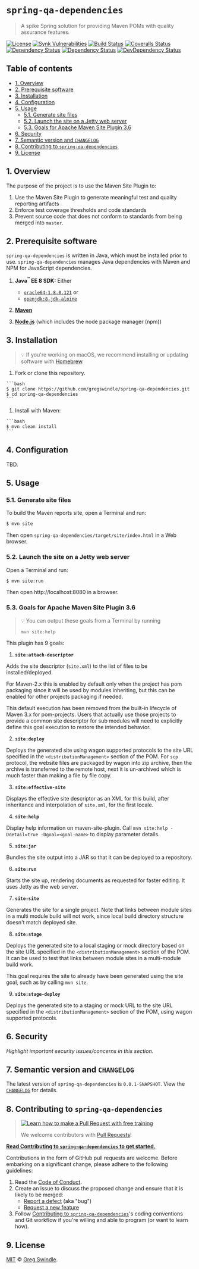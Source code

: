# `spring-qa-dependencies`
> A spike Spring solution for providing Maven POMs with quality assurance features.

[![License][license-badge-image]][license-url]
[![Synk Vulnerabilities][snyk-vulnerabilities-badge-image]][snyk-vulnerabilities-url]
[![Build Status][travis-image]][travis-url]
[![Coveralls Status][coveralls-image]][coveralls-url]
[![Dependency Status][versioneye-badge-image]][versioneye-url]
[![Dependency Status][depstat-image]][depstat-url]
[![DevDependency Status][depstat-dev-image]][depstat-dev-url]

## Table of contents
<!-- ⛔️ AUTO-GENERATED-CONTENT:START (TOC:excludeText=Table of contents) -->
- [1. Overview](#1-overview)
- [2. Prerequisite software](#2-prerequisite-software)
- [3. Installation](#3-installation)
- [4. Configuration](#4-configuration)
- [5. Usage](#5-usage)
  * [5.1. Generate site files](#51-generate-site-files)
  * [5.2. Launch the site on a Jetty web server](#52-launch-the-site-on-a-jetty-web-server)
  * [5.3. Goals for Apache Maven Site Plugin 3.6](#53-goals-for-apache-maven-site-plugin-36)
- [6. Security](#6-security)
- [7. Semantic version and `CHANGELOG`](#7-semantic-version-and-changelog)
- [8. Contributing to `spring-qa-dependencies`](#8-contributing-to-spring-qa-dependencies)
- [9. License](#9-license)
<!-- ⛔️ AUTO-GENERATED-CONTENT:END -->


## 1. Overview

The purpose of the project is to use the Maven Site Plugin to:

  1. Use the Maven Site Plugin to generate meaningful test and quality reporting artifacts
  2. Enforce test coverage thresholds and code standards
  3. Prevent source code that does not conform to standards from being merged into `master`.

## 2. Prerequisite software

`spring-qa-dependencies` is written in Java, which must be installed prior to use. `spring-qa-dependencies` manages Java dependencies with Maven and NPM for JavaScript dependencies.

 1. **Java<sup>:tm:</sup> EE 8 SDK:** Either
    * [`oracle64-1.8.0.121`](http://www.oracle.com/technetwork/java/javaee/downloads/index.html) or
    * [`openjdk:8-jdk-alpine`](https://github.com/docker-library/openjdk/blob/b4f29ba829765552239bd18f272fcdaf09eca259/8-jdk/alpine/Dockerfile)

 1. [**Maven**](http://maven.apache.org/)
 1. [**Node.js**](https://nodejs.org/en/) (which includes the node package manager (npm))


## 3. Installation
> :bulb: If you're working on macOS, we recommend installing or updating software with [Homebrew](https://brew.sh/).

  1. Fork or clone this repository.

    ```bash
    $ git clone https://github.com/gregswindle/spring-qa-dependencies.git
    $ cd spring-qa-dependencies
    ```

  1. Install with Maven:

    ```bash
    $ mvn clean install
    ```

## 4. Configuration

TBD.


## 5. Usage

### 5.1. Generate site files

To build the Maven reports site, open a Terminal and run:

```bash
$ mvn site
```

Then open `spring-qa-dependencies/target/site/index.html` in a Web browser.


### 5.2. Launch the site on a Jetty web server

Open a Terminal and run:

```bash
$ mvn site:run
```

Then open http://localhost:8080 in a browser.

### 5.3. Goals for Apache Maven Site Plugin 3.6
> :bulb: You can output these goals from a Terminal by running
>
> `mvn site:help`

This plugin has 9 goals:

1. **`site:attach-descriptor`**

  Adds the site descriptor (`site.xml`) to the list of files to be
  installed/deployed.

  For Maven-2.x this is enabled by default only when the project has pom
  packaging since it will be used by modules inheriting, but this can be enabled
  for other projects packaging if needed.

  This default execution has been removed from the built-in lifecycle of Maven
  3.x for pom-projects. Users that actually use those projects to provide a
  common site descriptor for sub modules will need to explicitly define this
  goal execution to restore the intended behavior.

2. **`site:deploy`**

  Deploys the generated site using wagon supported protocols to the site URL
  specified in the `<distributionManagement>` section of the POM.
  For `scp` protocol, the website files are packaged by wagon into zip archive,
  then the archive is transferred to the remote host, next it is un-archived
  which is much faster than making a file by file copy.

3. **`site:effective-site`**

  Displays the effective site descriptor as an XML for this build, after
  inheritance and interpolation of `site.xml`, for the first locale.

4. **`site:help`**

  Display help information on maven-site-plugin.
  Call `mvn site:help -Ddetail=true -Dgoal=<goal-name>` to display parameter
  details.

5. **`site:jar`**

  Bundles the site output into a JAR so that it can be deployed to a repository.

6. **`site:run`**

  Starts the site up, rendering documents as requested for faster editing. It
  uses Jetty as the web server.

7. **`site:site`**

  Generates the site for a single project.
  Note that links between module sites in a multi module build will not work,
  since local build directory structure doesn't match deployed site.

8. **`site:stage`**

  Deploys the generated site to a local staging or mock directory based on the
  site URL specified in the `<distributionManagement>` section of the POM.
  It can be used to test that links between module sites in a multi-module build
  work.

  This goal requires the site to already have been generated using the site
  goal, such as by calling `mvn site`.

9. **`site:stage-deploy`**

  Deploys the generated site to a staging or mock URL to the site URL specified
  in the `<distributionManagement>` section of the POM, using wagon supported
  protocols.

## 6. Security

_Highlight important security issues/concerns in this section._

## 7. Semantic version and `CHANGELOG`

The latest version of `spring-qa-dependencies` is `0.0.1-SNAPSHOT`. View the [`CHANGELOG`][changelog-url] for details.

## 8. Contributing to `spring-qa-dependencies`
> [![Learn how to make a Pull Request with free training][prs-welcome-badge-image]][prs-welcome-url]
>
> We welcome contributors with [Pull Requests][prs-welcome-url]!

**[Read Contributing to `spring-qa-dependencies` to get started.][contributing-url]**

Contributions in the form of GitHub pull requests are welcome. Before embarking on a significant change, please adhere to the following guidelines:

  1. Read the [Code of Conduct][code-of-conduct-url].
  1. Create an issue to discuss the proposed change and ensure that it is likely to be merged:
      * [Report a defect][issues-new-defect-url] (aka "bug")
      * [Request a new feature][issues-new-feat-url]
  1. Follow [Contributing to `spring-qa-dependencies`][contributing-url]'s coding conventions and Git workflow if you're willing and able to program (or want to learn how).

## 9. License

[MIT][license-url] © [Greg Swindle][author-url].


<!-- ⛔️ 📝 NOTE: PLEASE ALPHABETIZE LINK REFERENCES. 📝 ⛔️ -->

[author-url]: https://github.com/gregswindle
[changelog-url]: ./CHANGELOG.md
[code-of-conduct-url]: ./CODE_OF_CONDUCT.md
[contributing-url]: ./CONTRIBUTING.md
[coveralls-image]: https://img.shields.io/coveralls/gregswindle/spring-qa-dependencies/master.svg?style=flat-square
[coveralls-url]: https://coveralls.io/r/gregswindle/spring-qa-dependencies
[depstat-dev-image]: https://david-dm.org/gregswindle/spring-qa-dependencies/dev-status.svg?style=flat-square
[depstat-dev-url]: https://david-dm.org/gregswindle/spring-qa-dependencies#info=devDependencies
[depstat-image]: https://david-dm.org/gregswindle/spring-qa-dependencies.svg?style=flat-square
[depstat-url]: https://david-dm.org/gregswindle/spring-qa-dependencies
[issues-new-defect-url]: /gregswindle/spring-qa-dependencies.git/issues/new?title=fix%28affected-scope%29%3A+subject-line-with-very-few-words&labels=Priority%3A+Medium%2CStatus%3A+Review+Needed%2CType%3A+Defect&body=%2A%2A%F0%9F%92%A1+TIP%3A%2A%2A+Select+the+%E2%86%96%EF%B8%8E%E2%8E%BE+Preview+%E2%8F%8B+Tab+above+help+read+these+instructions.%0D%0A%0D%0A%23%23+1.+Issue+type%0D%0A%3E%E2%8C%A6+Type+the+letter+%22x%22+in+the+%22checkbox%22+the+best+describe+this+issue.%0D%0A%0D%0A-+%5Bx%5D+__Feature%3A__+I%27m+requesting+a+product+enhancement.%0D%0A%0D%0A%23%23+2.+User+story+summary%0D%0A%3E%E2%8C%A6+Describe+what+you+want+to+accomplish%2C+in+what+role%2Fcapacity%2C+and+why+it%27s+important+to+you.%0D%0A%0D%0A%3E+__EXAMPLE%3A__%0D%0A%3E+As+a+Applicant%2C%0D%0A%3E+I+want+to+submit+my+resume%0D%0A%3E+In+order+to+be+considered+for+a+job+opening.%0D%0A%0D%0AAs+a+%7Brole%7D%2C%0D%0AI+must%2Fneed%2Fwant%2Fshould+%7Bdo+something%7D%0D%0AIn+order+to+%7Bachieve+value%7D.%0D%0A%0D%0A%23%23+3.+Acceptance+criteria%0D%0A%3E%E2%8C%A6+Replace+the+examples+below+with+your+own+imperative%2C+%22true%2Ffalse%22+statements+for+the+__behavior+you+expect__+to+see%2C+or+the+behavior+that+__would__+be+true+if+there+were+no+errors+%28for+defects%29.%0D%0A%0D%0A-+%5B+%5D+1.+Job+Applicants+receive+a+confirmation+email+after+they+submit+their+resumes.%0D%0A-+%5B+%5D+2.+An+Applicant%27s+resume+information+isn%27t+lost+when+errors+occur.%0D%0A-+%5B+%5D+3.+%7Bcriterion-three%7D%0D%0A-+%5B+%5D+4.+%7Bcriterion-four%7D%0D%0A%0D%0A%3C%21--+%E2%9B%94%EF%B8%8F++Do+not+remove+anything+below+this+comment.+%E2%9B%94%EF%B8%8F++--%3E%0D%0A%5Bicon-info-image%5D%3A+..%2Fdocs%2Fimg%2Ficons8%2Ficon-info-50.png%0D%0A
[issues-new-feat-url]: /gregswindle/spring-qa-dependencies.git/issues/new?title=feat%28affected-scope%29%3A+subject-line-with-very-few-words&labels=Priority%3A+Medium%2CStatus%3A+Review+Needed%2CType%3A+Feature&body=%2A%2A%F0%9F%92%A1+TIP%3A%2A%2A+Select+the+%E2%86%96%EF%B8%8E%E2%8E%BE+Preview+%E2%8F%8B+Tab+above+help+read+these+instructions.%0D%0A%0D%0A%23%23+1.+Issue+type%0D%0A%3E%E2%8C%A6+Type+the+letter+%22x%22+in+the+%22checkbox%22+the+best+describe+this+issue.%0D%0A%0D%0A-+%5Bx%5D+__Feature%3A__+I%27m+requesting+a+product+enhancement.%0D%0A%0D%0A%23%23+2.+User+story+summary%0D%0A%3E%E2%8C%A6+Describe+what+you+want+to+accomplish%2C+in+what+role%2Fcapacity%2C+and+why+it%27s+important+to+you.%0D%0A%0D%0A%3E+__EXAMPLE%3A__%0D%0A%3E+As+a+Applicant%2C%0D%0A%3E+I+want+to+submit+my+resume%0D%0A%3E+In+order+to+be+considered+for+a+job+opening.%0D%0A%0D%0AAs+a+%7Brole%7D%2C%0D%0AI+must%2Fneed%2Fwant%2Fshould+%7Bdo+something%7D%0D%0AIn+order+to+%7Bachieve+value%7D.%0D%0A%0D%0A%23%23+3.+Acceptance+criteria%0D%0A%3E%E2%8C%A6+Replace+the+examples+below+with+your+own+imperative%2C+%22true%2Ffalse%22+statements+for+the+__behavior+you+expect__+to+see%2C+or+the+behavior+that+__would__+be+true+if+there+were+no+errors+%28for+defects%29.%0D%0A%0D%0A-+%5B+%5D+1.+Job+Applicants+receive+a+confirmation+email+after+they+submit+their+resumes.%0D%0A-+%5B+%5D+2.+An+Applicant%27s+resume+information+isn%27t+lost+when+errors+occur.%0D%0A-+%5B+%5D+3.+%7Bcriterion-three%7D%0D%0A-+%5B+%5D+4.+%7Bcriterion-four%7D%0D%0A%0D%0A%3C%21--+%E2%9B%94%EF%B8%8F++Do+not+remove+anything+below+this+comment.+%E2%9B%94%EF%B8%8F++--%3E%0D%0A%5Bicon-info-image%5D%3A+..%2Fdocs%2Fimg%2Ficons8%2Ficon-info-50.png%0D%0A
[license-badge-image]: https://img.shields.io/badge/License-MIT-blue.svg?style=flat-square
[license-choose-url]: https://choosealicense.com/
[license-no-license-url]: https://choosealicense.com/no-license/
[license-unlicense-url]: https://choosealicense.com/licenses/#unlicense
[license-url]: ./LICENSE
[license-url]: ./LICENSE
[nodejs-url]: https://nodejs.org
[npmjs-url]: https://www.npmjs.com/
[prs-welcome-badge-image]: https://img.shields.io/badge/PRs-welcome-brightgreen.svg?style=flat-square
[prs-welcome-url]: http://makeapullrequest.com
[travis-image]: https://img.shields.io/travis/gregswindle/spring-qa-dependencies/master.svg?style=flat-square
[travis-url]: https://travis-ci.org/gregswindle/spring-qa-dependencies
[snyk-vulnerabilities-badge-image]: https://snyk.io/test/github/gregswindle/spring-qa-dependencies/badge.svg?style=flat-square
[snyk-vulnerabilities-url]: https://snyk.io/test/github/gregswindle/spring-qa-dependencies
[versioneye-badge-image]: https://www.versioneye.com/user/projects/5a012f2f2de28c58f8c7a10f/badge.svg?style=flat-square
[versioneye-url]: https://www.versioneye.com/user/projects/5a012f2f2de28c58f8c7a10f
